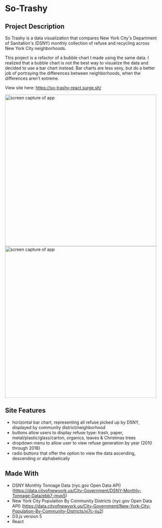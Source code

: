 # So-Trashy

## Project Description
So Trashy is a data visualization that compares New York City's Department of Sanitation's (DSNY) monthly collection of refuse and recycling across New York City neighborhoods.

This project is a refactor of a bubble chart I made using the same data. I realized that a bubble chart is not the best way to visualize the data and decided to use a bar chart instead. Bar charts are less sexy, but do a  better job of portraying the differences between neighborhoods, when the differences aren't extreme.

View site here: https://so-trashy-react.surge.sh/

<img src="https://i.imgur.com/Zf8LOkR.png" width="500" alt="screen capture of app">
<img src="https://i.imgur.com/Ak3bbne.png" width="500" alt="screen capture of app">

## Site Features
-  horizontal bar chart, representing all refuse picked up by DSNY, displayed by community district/neighborhood
-  buttons allow users to display refuse type: trash, paper, metal/plastic/glass/carton, organics, leaves & Christmas trees
-  dropdown menu to allow user to view refuse generation by year (2010 through 2018)
-  radio buttons that offer the option to view the data ascending, descending or alphabetically

## Made With
- DSNY Monthly Tonnage Data (nyc.gov Open Data API) (https://data.cityofnewyork.us/City-Government/DSNY-Monthly-Tonnage-Data/ebb7-mvp5)
- New York City Population By Community Districts (nyc.gov Open Data API) (https://data.cityofnewyork.us/City-Government/New-York-City-Population-By-Community-Districts/xi7c-iiu2)
- D3.js version 5
- React
